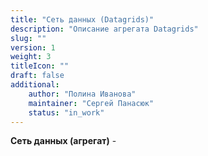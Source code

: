 ```yaml
---
title: "Сеть данных (Datagrids)"
description: "Описание агрегата Datagrids"
slug: ""
version: 1
weight: 3
titleIcon: ""
draft: false
additional:
    author: "Полина Иванова"
    maintainer: "Сергей Панасюк"
    status: "in_work"
---
```


**Сеть данных (агрегат)** - 